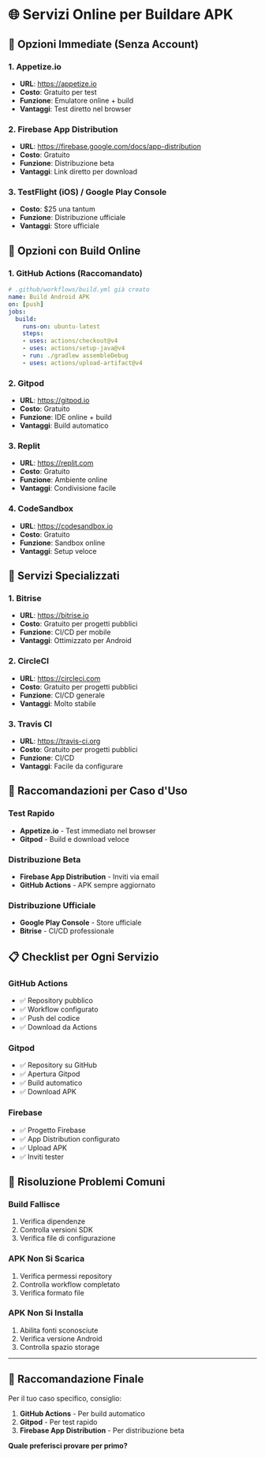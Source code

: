 # 🌐 Servizi Online per Buildare APK

## 🚀 **Opzioni Immediate (Senza Account)**

### **1. Appetize.io**
- **URL**: https://appetize.io
- **Costo**: Gratuito per test
- **Funzione**: Emulatore online + build
- **Vantaggi**: Test diretto nel browser

### **2. Firebase App Distribution**
- **URL**: https://firebase.google.com/docs/app-distribution
- **Costo**: Gratuito
- **Funzione**: Distribuzione beta
- **Vantaggi**: Link diretto per download

### **3. TestFlight (iOS) / Google Play Console**
- **Costo**: $25 una tantum
- **Funzione**: Distribuzione ufficiale
- **Vantaggi**: Store ufficiale

## 🔧 **Opzioni con Build Online**

### **1. GitHub Actions (Raccomandato)**
```yaml
# .github/workflows/build.yml già creato
name: Build Android APK
on: [push]
jobs:
  build:
    runs-on: ubuntu-latest
    steps:
    - uses: actions/checkout@v4
    - uses: actions/setup-java@v4
    - run: ./gradlew assembleDebug
    - uses: actions/upload-artifact@v4
```

### **2. Gitpod**
- **URL**: https://gitpod.io
- **Costo**: Gratuito
- **Funzione**: IDE online + build
- **Vantaggi**: Build automatico

### **3. Replit**
- **URL**: https://replit.com
- **Costo**: Gratuito
- **Funzione**: Ambiente online
- **Vantaggi**: Condivisione facile

### **4. CodeSandbox**
- **URL**: https://codesandbox.io
- **Costo**: Gratuito
- **Funzione**: Sandbox online
- **Vantaggi**: Setup veloce

## 📱 **Servizi Specializzati**

### **1. Bitrise**
- **URL**: https://bitrise.io
- **Costo**: Gratuito per progetti pubblici
- **Funzione**: CI/CD per mobile
- **Vantaggi**: Ottimizzato per Android

### **2. CircleCI**
- **URL**: https://circleci.com
- **Costo**: Gratuito per progetti pubblici
- **Funzione**: CI/CD generale
- **Vantaggi**: Molto stabile

### **3. Travis CI**
- **URL**: https://travis-ci.org
- **Costo**: Gratuito per progetti pubblici
- **Funzione**: CI/CD
- **Vantaggi**: Facile da configurare

## 🎯 **Raccomandazioni per Caso d'Uso**

### **Test Rapido**
- **Appetize.io** - Test immediato nel browser
- **Gitpod** - Build e download veloce

### **Distribuzione Beta**
- **Firebase App Distribution** - Inviti via email
- **GitHub Actions** - APK sempre aggiornato

### **Distribuzione Ufficiale**
- **Google Play Console** - Store ufficiale
- **Bitrise** - CI/CD professionale

## 📋 **Checklist per Ogni Servizio**

### **GitHub Actions**
- ✅ Repository pubblico
- ✅ Workflow configurato
- ✅ Push del codice
- ✅ Download da Actions

### **Gitpod**
- ✅ Repository su GitHub
- ✅ Apertura Gitpod
- ✅ Build automatico
- ✅ Download APK

### **Firebase**
- ✅ Progetto Firebase
- ✅ App Distribution configurato
- ✅ Upload APK
- ✅ Inviti tester

## 🚨 **Risoluzione Problemi Comuni**

### **Build Fallisce**
1. Verifica dipendenze
2. Controlla versioni SDK
3. Verifica file di configurazione

### **APK Non Si Scarica**
1. Verifica permessi repository
2. Controlla workflow completato
3. Verifica formato file

### **APK Non Si Installa**
1. Abilita fonti sconosciute
2. Verifica versione Android
3. Controlla spazio storage

---

## 🎉 **Raccomandazione Finale**

Per il tuo caso specifico, consiglio:

1. **GitHub Actions** - Per build automatico
2. **Gitpod** - Per test rapido
3. **Firebase App Distribution** - Per distribuzione beta

**Quale preferisci provare per primo?** 